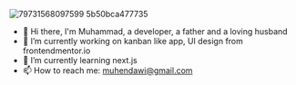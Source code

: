 
![79731568097599 5b50bca477735](https://github.com/muhendawi/muhendawi/assets/91012106/920305b5-8cc9-475c-82e9-8ba469542f7f)

- 👋 Hi there, I'm Muhammad, a developer, a father and a loving husband
- 🔭 I’m currently working on kanban like app, UI design from frontendmentor.io
- 🌱 I’m currently learning next.js
- 📫 How to reach me: muhendawi@gmail.com
<!--
- 👯 I’m looking to collaborate on ...
- 🤔 I’m looking for help with ...
- 💬 Ask me about ...
- 📫 How to reach me: ...
- 😄 Pronouns: ...
- ⚡ Fun fact: ...
-->


